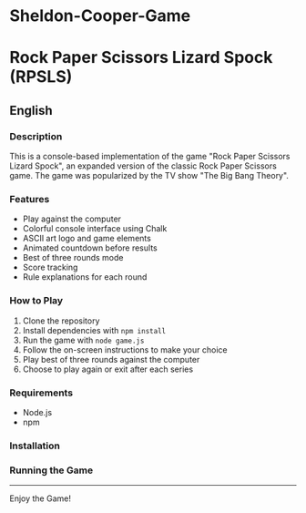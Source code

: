 # Sheldon-Cooper-Game

# Rock Paper Scissors Lizard Spock (RPSLS)

## English

### Description
This is a console-based implementation of the game "Rock Paper Scissors Lizard Spock", an expanded version of the classic Rock Paper Scissors game. The game was popularized by the TV show "The Big Bang Theory".

### Features
- Play against the computer
- Colorful console interface using Chalk
- ASCII art logo and game elements
- Animated countdown before results
- Best of three rounds mode
- Score tracking
- Rule explanations for each round

### How to Play
1. Clone the repository
2. Install dependencies with `npm install`
3. Run the game with `node game.js`
4. Follow the on-screen instructions to make your choice
5. Play best of three rounds against the computer
6. Choose to play again or exit after each series

### Requirements
- Node.js
- npm

### Installation

### Running the Game

---

Enjoy the Game! 